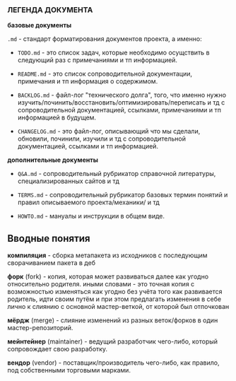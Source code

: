 

### ЛЕГЕНДА ДОКУМЕНТА

**базовые документы**

`.md` - стандарт форматирования документов проекта, а именно:

- `TODO.md` - это список задач, которые необходимо осущствить в следующий раз с примечаниями и тп информацией.

- `README.md` - это список сопроводительной документации, примечания и тп информация о содержимом.

- `BACKLOG.md` - файл-лог "технического долга", того, что именно нужно изучить/починить/восстановить/оптимизировать/переписать и тд с сопроводительной документацией, ссылками, примечаниями и тп информацией в будущем.
  
- `CHANGELOG.md` - это файл-лог, описывающий что мы сделали, обновили, починили, изучили и тд с сопроводительной документацией, ссылками и тп информацией.


**дополнительные документы**

- `Q&A.md` - сопроводительный рубрикатор справочной литературы, специализированных сайтов и тд

- `TERMS.md` - сопроводительный рубрикатор базовых термин понятий и правил описываемого проекта/механики/ и тд

- `HOWTO.md` - мануалы и инструкции в общем виде.


## Вводные понятия

**компиляция** - сборка метапакета из исходников с последующим сворачиванием пакета в деб

**форк** (fork) - копия, которая может развиваться далее как угодно относительно родителя. иными словами - это точная копия с возможностью изменяться как угодно без учёта того как развивается родитель, идти своим путём и при этом предлагать изменения в себе лично к слиянию с основной мастер-веткой, от которой был отпочкован

**мёрдж** (merge) - слияние изменений из разных веток/форков в один мастер-репозиторий.

**мейнтейнер** (maintainer) - ведущий разработчик чего-либо, который сопровождает свою разработку.

**вендор** (vendor) - поставщик/производитель чего-либо, как правило, под собственными торговыми марками.



